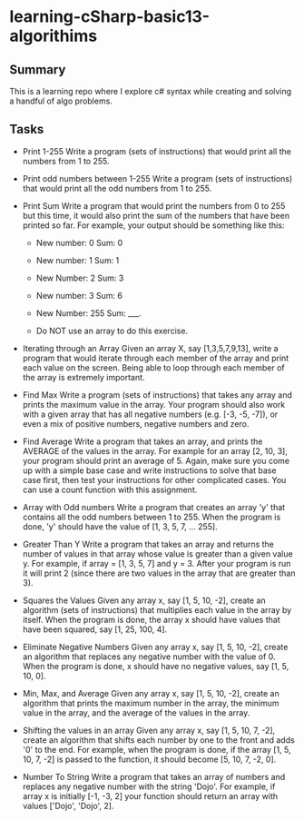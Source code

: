 # learning-cSharp-basic13-algorithims
## Summary
This is a learning repo where I explore c# syntax while creating and solving a handful of algo problems.

## Tasks
- Print 1-255
	Write a program (sets of instructions) that would print all the numbers from 1 to 255.

- Print odd numbers between 1-255
	Write a program (sets of instructions) that would print all the odd numbers from 1 to 255.

- Print Sum
	Write a program that would print the numbers from 0 to 255 but this time, it would also print the sum of the numbers that have been printed so far. For example, your output should be something like this:

	- New number: 0 Sum: 0

	- New number: 1 Sum: 1

	- New Number: 2 Sum: 3

	- New number: 3 Sum: 6

	- New Number: 255 Sum: ___.

	- Do NOT use an array to do this exercise.

- Iterating through an Array
	Given an array X, say [1,3,5,7,9,13], write a program that would iterate through each member of the array and print each value on the screen. Being able to loop through each member of the array is extremely important.

- Find Max
	Write a program (sets of instructions) that takes any array and prints the maximum value in the array. Your program should also work with a given array that has all negative numbers (e.g. [-3, -5, -7]), or even a mix of positive numbers, negative numbers and zero.

- Find Average
	Write a program that takes an array, and prints the AVERAGE of the values in the array. For example for an array [2, 10, 3], your program should print an average of 5. Again, make sure you come up with a simple base case and write instructions to solve that base case first, then test your instructions for other complicated cases. You can use a count function with this assignment.

- Array with Odd numbers
	Write a program that creates an array 'y' that contains all the odd numbers between 1 to 255. When the program is done, 'y' should have the value of [1, 3, 5, 7, ... 255].

- Greater Than Y
	Write a program that takes an array and returns the number of values in that array whose value is greater than a given value y. For example, if array = [1, 3, 5, 7] and y = 3. After your program is run it will print 2 (since there are two values in the array that are greater than 3).

- Squares the Values
	Given any array x, say [1, 5, 10, -2], create an algorithm (sets of instructions) that multiplies each value in the array by itself. When the program is done, the array x should have values that have been squared, say [1, 25, 100, 4].

- Eliminate Negative Numbers
	Given any array x, say [1, 5, 10, -2], create an algorithm that replaces any negative number with the value of 0. When the program is done, x should have no negative values, say [1, 5, 10, 0].

- Min, Max, and Average
	Given any array x, say [1, 5, 10, -2], create an algorithm that prints the maximum number in the array, the minimum value in the array, and the average of the values in the array.

- Shifting the values in an array
	Given any array x, say [1, 5, 10, 7, -2], create an algorithm that shifts each number by one to the front and adds '0' to the end. For example, when the program is done, if the array [1, 5, 10, 7, -2] is passed to the function, it should become [5, 10, 7, -2, 0].

- Number To String
	Write a program that takes an array of numbers and replaces any negative number with the string 'Dojo'. For example, if array x is initially [-1, -3, 2] your function should return an array with values ['Dojo', 'Dojo', 2].